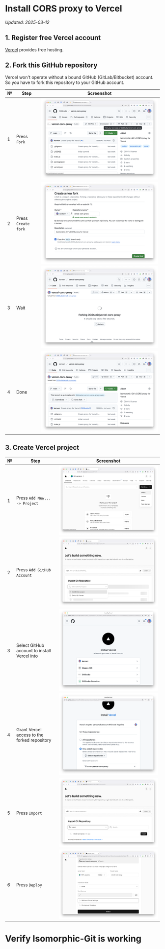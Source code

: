 # Install CORS proxy to Vercel

*Updated: 2025-03-12*

## 1. Register free Vercel account

[Vercel][vercel] provides free hosting.

## 2. Fork this GitHub repository

Vercel won't operate without a bound GitHub (GitLab/Bitbucket) account.
So you have to fork this repository to your GitHub account.

| № | Step | Screenshot |
|---|---   |---         |
| 1 | Press `Fork` | ![Fork][fork-01] |
| 2 | Press `Create fork` | ![Create fork][fork-02] |
| 3 | Wait | ![Wait][fork-03] |
| 4 | Done | ![Done][fork-04] |

## 3. Create Vercel project

| № | Step | Screenshot |
|---|---   |---         |
| 1 | Press `Add New... -> Project` | ![Add new project][create-01] |
| 2 | Press `Add GitHub Account` | ![Add GitHub account][create-02] |
| 3 | Select GitHub account to install Vercel into | ![Select GitHub account][create-03] |
| 4 | Grant Vercel access to the forked repository | ![Grant access][create-04] |
| 5 | Press `Import` | ![Import][create-05] |
| 6 | Press `Deploy` | ![Deploy][create-06] |

# Verify Isomorphic-Git is working

[create-01]: readme/create-01.png
[create-02]: readme/create-02.png
[create-03]: readme/create-03.png
[create-04]: readme/create-04.png
[create-05]: readme/create-05.png
[create-06]: readme/create-06.png
[fork-01]: readme/fork-01.png
[fork-02]: readme/fork-02.png
[fork-03]: readme/fork-03.png
[fork-04]: readme/fork-04.png
[vercel]: https://vercel.com
